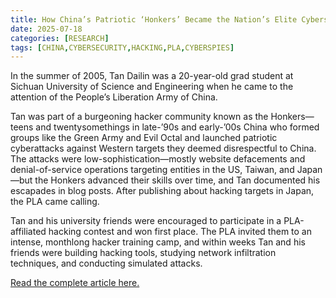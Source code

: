 ```yaml
---
title: How China’s Patriotic ‘Honkers’ Became the Nation’s Elite Cyberspies
date: 2025-07-18
categories: [RESEARCH]
tags: [CHINA,CYBERSECURITY,HACKING,PLA,CYBERSPIES]
---
```


In the summer of 2005, Tan Dailin was a 20-year-old grad student at Sichuan University of Science and Engineering when he came to the attention of the People’s Liberation Army of China.

Tan was part of a burgeoning hacker community known as the Honkers—teens and twentysomethings in late-’90s and early-’00s China who formed groups like the Green Army and Evil Octal and launched patriotic cyberattacks against Western targets they deemed disrespectful to China. The attacks were low-sophistication—mostly website defacements and denial-of-service operations targeting entities in the US, Taiwan, and Japan—but the Honkers advanced their skills over time, and Tan documented his escapades in blog posts. After publishing about hacking targets in Japan, the PLA came calling.

Tan and his university friends were encouraged to participate in a PLA-affiliated hacking contest and won first place. The PLA invited them to an intense, monthlong hacker training camp, and within weeks Tan and his friends were building hacking tools, studying network infiltration techniques, and conducting simulated attacks.

[Read the complete article here.](https://www.wired.com/story/china-honkers-elite-cyber-spies/) 